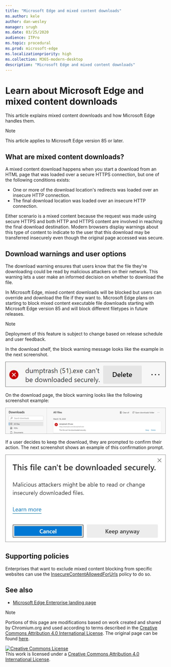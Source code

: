 ```yaml
---
title: "Microsoft Edge and mixed content downloads"
ms.author: kele
author: dan-wesley
manager: srugh
ms.date: 03/25/2020
audience: ITPro
ms.topic: procedural
ms.prod: microsoft-edge
ms.localizationpriority: high
ms.collection: M365-modern-desktop
description: "Microsoft Edge and mixed content downloads"
---
```


# Learn about Microsoft Edge and mixed content downloads

This article explains mixed content downloads and how Microsoft Edge handles them.

>[!NOTE]
>This article applies to Microsoft Edge version 85 or later.

## What are mixed content downloads?

A mixed content download happens when you start a download from an HTML page that was loaded over a secure HTTPS connection, but one of the following conditions exists:

- One or more of the download location's redirects was loaded over an insecure HTTP connection.
- The final download location was loaded over an insecure HTTP connection.

Either scenario is a mixed content because the request was made using secure HTTPS and both HTTP and HTTPS content are involved in reaching the final download destination. Modern browsers display warnings about this type of content to indicate to the user that this download may be transferred insecurely even though the original page accessed was secure.

## Download warnings and user options

The download warning ensures that users know that the file they're downloading could be read by malicious attackers on their network. This warning lets a user make an informed decision on whether to download the file.

In Microsoft Edge, mixed content downloads will be blocked but users can override and download the file if they want to. Microsoft Edge plans on starting to block mixed content executable file downloads starting with Microsoft Edge version 85 and will block different filetypes in future releases.

> [!NOTE]
> Deployment of this feature is subject to change based on release schedule and user feedback.

<!-- The schedule of the block for different filetypes is to be determined and may be impacted by usage data and user feedback. -->

In the download shelf, the block warning message looks like the example in the next screenshot.

 ![Mixed content warning in download tray](./media/edge-learnmore-mixed-content-downloads/edge-mixed-content-download-tray-warning.png)

On the download page, the block warning looks like the following screenshot example:

 ![Mixed content override prompt](./media/edge-learnmore-mixed-content-downloads/edge-mixed-content-download-page-warning.png)

If a user decides to keep the download, they are prompted to confirm their action. The next screenshot shows an example of this confirmation prompt.

 ![Choose Internet Explorer mode](./media/edge-learnmore-mixed-content-downloads/edge-mixed-content-download-override.png)

## Supporting policies

Enterprises that want to exclude mixed content blocking from specific websites can use the [InsecureContentAllowedForUrls](https://docs.microsoft.com/deployedge/microsoft-edge-policies#insecurecontentallowedforurls) policy to do so.

## See also

- [Microsoft Edge Enterprise landing page](https://aka.ms/EdgeEnterprise)

> [!NOTE]
> Portions of this page are modifications based on work created and shared by Chromium.org and used according to terms 
  described in the [Creative Commons Attribution 4.0 International License](http://creativecommons.org/licenses/by/4.0/). The original page can be found [here](https://developers.google.com/web/fundamentals/security/prevent-mixed-content/what-is-mixed-content).
  
<a rel="license" href="http://creativecommons.org/licenses/by/4.0/"><img alt="Creative Commons License" style="border-width:0" src="https://i.creativecommons.org/l/by/4.0/88x31.png" /></a><br />This work is licensed under a <a rel="license" href="http://creativecommons.org/licenses/by/4.0/">Creative Commons Attribution 4.0 International License</a>.